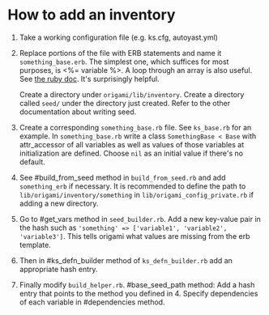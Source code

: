 # How to add an inventory #

1. Take a working configuration file (e.g. ks.cfg, autoyast.yml)

2. Replace portions of the file with ERB statements and name it `something_base.erb`. The simplest
   one, which suffices for most purposes, is <%= variable %>. A loop through an array is also useful.
   See [the ruby doc](http://ruby-doc.org/stdlib-1.9.3/libdoc/erb/rdoc/ERB.html). It's surprisingly helpful.  
   
   Create a directory under `origami/lib/inventory`. Create a directory called `seed/` under the
   directory just created. Refer to the other documentation about writing seed.
   
3. Create a corresponding `something_base.rb` file. See `ks_base.rb` for an example.
   In `something_base.rb` write a class `SomethingBase < Base` with attr_accessor of all
   variables as well as values of those variables at initialization are defined.
   Choose `nil` as an initial value if there's no default. 

4. See #build\_from\_seed method in `build_from_seed.rb` and add `something_erb` if necessary.
   It is recommended to define the path to `lib/origami/inventory/something` in `lib/origami_config_private.rb` if adding a new directory.

5. Go to #get\_vars method in `seed_builder.rb`. Add a new key-value pair in the hash such as
   `'something' => ['variable1', 'variable2', 'variable3']`.
   This tells origami what values are missing from the erb template.

6. Then in #ks\_defn\_builder method of `ks_defn_builder.rb` add an appropriate hash entry.

7. Finally modify `build_helper.rb`. #base\_seed\_path method: Add a hash entry that points
   to the method you defined in 4. Specify dependencies of each variable in #dependencies method.
